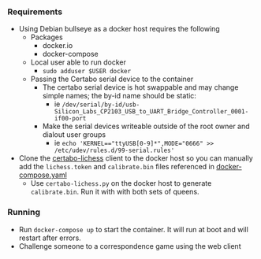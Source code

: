 ### Requirements
- Using Debian bullseye as a docker host requires the following 
  - Packages
    - docker.io
    - docker-compose
  - Local user able to run docker
    - `sudo adduser $USER docker`
  - Passing the Certabo serial device to the container
    - The certabo serial device is hot swappable and may change simple names; 
    the by-id name should be static:
      - ie `/dev/serial/by-id/usb-Silicon_Labs_CP2103_USB_to_UART_Bridge_Controller_0001-if00-port`
    - Make the serial devices writeable outside of the root owner and dialout user groups
      - ie `echo 'KERNEL=="ttyUSB[0-9]*",MODE="0666" >> /etc/udev/rules.d/99-serial.rules'`
- Clone the [certabo-lichess](https://github.com/ahayden/certabo-lichess) client to 
  the docker host so you can manually add the `lichess.token` and `calibrate.bin` files
  referenced in [docker-compose.yaml](https://github.com/ahayden/chessbox/blob/main/docker-compose.yaml)
  - Use `certabo-lichess.py` on the docker host to generate `calibrate.bin`. Run it with
    with both sets of queens.

### Running
- Run `docker-compose up` to start the container. It will run at boot and will restart 
after errors.
- Challenge someone to a correspondence game using the web client

